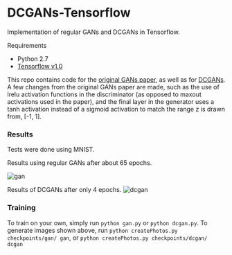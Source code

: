 # DCGANs-Tensorflow
Implementation of regular GANs and DCGANs in Tensorflow.

Requirements
* Python 2.7
* [Tensorflow v1.0](https://www.tensorflow.org/)

This repo contains code for the [original GANs paper](https://arxiv.org/pdf/1406.2661.pdf),
as well as for [DCGANs](https://arxiv.org/pdf/1511.06434.pdf). A few changes from the original
GANs paper are made, such as the use of lrelu activation functions in the discriminator (as
opposed to maxout activations used in the paper), and the final layer in the generator uses
a tanh activation instead of a sigmoid activation to match the range z is drawn from, [-1, 1].

### Results

Tests were done using MNIST.

Results using regular GANs after about 65 epochs.

![gan](http://i.imgur.com/5m5AyrJ.png)

Results of DCGANs after only 4 epochs.
![dcgan](http://i.imgur.com/dkuKVCp.png)

### Training
To train on your own, simply run `python gan.py` or `python dcgan.py`. To generate images shown
above, run `python createPhotos.py checkpoints/gan/ gan`, or `python createPhotos.py
checkpoints/dcgan/ dcgan`


